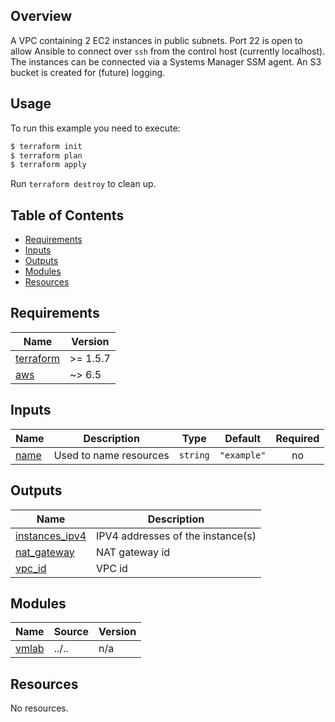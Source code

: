 ## Overview

A VPC containing 2 EC2 instances in public subnets. Port 22 is open to allow Ansible to
connect over `ssh` from the control host (currently localhost). The instances can be
connected via a Systems Manager SSM agent. An S3 bucket is created for (future) logging.

## Usage
To run this example you need to execute:

```bash
$ terraform init
$ terraform plan
$ terraform apply
 ```

Run `terraform destroy` to clean up.

<!-- BEGIN_TF_DOCS -->
## Table of Contents

- [Requirements][1]
- [Inputs][2]
- [Outputs][3]
- [Modules][4]
- [Resources][5]



## Requirements

| Name | Version |
|------|---------|
| <a name="requirement_terraform"></a> [terraform](#requirement\_terraform) | >= 1.5.7 |
| <a name="requirement_aws"></a> [aws](#requirement\_aws) | ~> 6.5 |

## Inputs

| Name | Description | Type | Default | Required |
|------|-------------|------|---------|:--------:|
| <a name="input_name"></a> [name](#input\_name) | Used to name resources | `string` | `"example"` | no |

## Outputs

| Name | Description |
|------|-------------|
| <a name="output_instances_ipv4"></a> [instances\_ipv4](#output\_instances\_ipv4) | IPV4 addresses of the instance(s) |
| <a name="output_nat_gateway"></a> [nat\_gateway](#output\_nat\_gateway) | NAT gateway id |
| <a name="output_vpc_id"></a> [vpc\_id](#output\_vpc\_id) | VPC id |

## Modules

| Name | Source | Version |
|------|--------|---------|
| <a name="module_vmlab"></a> [vmlab](#module\_vmlab) | ../.. | n/a |

## Resources

No resources.

[1]: #requirements
[2]: #inputs
[3]: #outputs
[4]: #modules
[5]: #resources
<!-- END_TF_DOCS -->